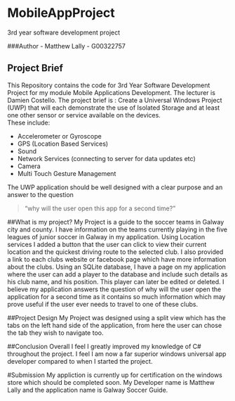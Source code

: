 # MobileAppProject
3rd year software development project

###Author - Matthew Lally - G00322757

## Project Brief
This Repository contains the code for 3rd Year Software Development Project for my module Mobile Applications Development. The lecturer is Damien Costello.
The project brief is :
Create a Universal Windows Project (UWP) that will each demonstrate the use of Isolated Storage and at least one other sensor or service available on the devices.  
These include:  
- Accelerometer or Gyroscope 
- GPS (Location Based Services) 
- Sound 
- Network Services (connecting to server for data updates etc) 
- Camera 
- Multi Touch Gesture Management 

The UWP application should be well designed with a clear purpose and an answer to the question 

> “why will the user open this app for a second time?” 

##What is my project?
My Project is a guide to the soccer teams in Galway city and county. I have information on the teams currently playing in the five leagues of junior soccer in Galway in my application. Using Location services I added a button that the user can click to view their current location and the quickest driving route to the selected club. I also provided a link to each clubs website or facebook page which have more information about the clubs. Using an SQLite database, I have a page on my application where the user can add a player to the database and include such details as his club name, and his position. This player can later be edited or deleted. I believe my application answers the question of why will the user open the application for a second time as it contains so much information which may prove useful if the user ever needs to travel to one of these clubs.

##Project Design
My Project was designed using a split view which has the tabs on the left hand side of the application, from here the user can chose the tab they wish to navigate too.

##Conclusion
Overall I feel I greatly improved my knowledge of C# throughout the project. I feel I am now a far superior windows universal app developer compared to when I started the project.

#Submission
My appliction is currently up for certification on the windows store which should be completed soon. My Developer name is Matthew Lally and the application name is Galway Soccer Guide.

